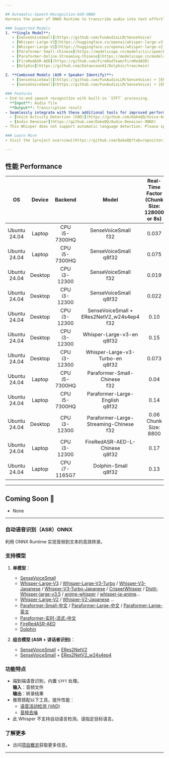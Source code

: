 ```yaml
---

## Automatic-Speech-Recognition-ASR-ONNX  
Harness the power of ONNX Runtime to transcribe audio into text effortlessly.

### Supported Models  
1. **Single Model**:  
   - [SenseVoiceSmall](https://github.com/FunAudioLLM/SenseVoice)
   - [Whisper-Large-V3](https://huggingface.co/openai/whisper-large-v3) / [Whisper-Large-V3-Turbo](https://huggingface.co/openai/whisper-large-v3-turbo) / [Whisper-V3-Japanese](https://huggingface.co/kotoba-tech/kotoba-whisper-v2.0) / [Whisper-V3-Turbo-Japanese](https://huggingface.co/hhim8826/whisper-large-v3-turbo-ja) / [CrisperWhisper](https://github.com/nyrahealth/CrisperWhisper) / [Distil-Whisper-large-v3.5](https://huggingface.co/distil-whisper/distil-large-v3.5) / [anime-whisper](https://huggingface.co/litagin/anime-whisper) / [whisper-ja-anime](https://huggingface.co/efwkjn/whisper-ja-anime-v0.1)...
   - [Whisper-Large-V2](https://huggingface.co/openai/whisper-large-v2) / [Whisper-V2-Japanese](https://huggingface.co/clu-ling/whisper-large-v2-japanese-5k-steps) ...
   - [Paraformer-Small-Chinese](https://modelscope.cn/models/iic/speech_paraformer_asr_nat-zh-cn-16k-common-vocab8358-tensorflow1) / [Paraformer-Large-Chinese](https://modelscope.cn/models/iic/speech_paraformer-large_asr_nat-zh-cn-16k-common-vocab8404-pytorch) / [Paraformer-Large-English](https://modelscope.cn/models/iic/speech_paraformer_asr-en-16k-vocab4199-pytorch)
   - [Paraformer-Online-Streaming-Chinese](https://modelscope.cn/models/iic/speech_paraformer-large_asr_nat-zh-cn-16k-common-vocab8404-online)
   - [FireRedASR-AED](https://github.com/FireRedTeam/FireRedASR)
   - [Dolphin](https://github.com/DataoceanAI/Dolphin/tree/main)
     
2. **Combined Models (ASR + Speaker Identify)**:  
   - [SenseVoiceSmall](https://github.com/FunAudioLLM/SenseVoice) + [ERes2NetV2](https://modelscope.cn/models/iic/speech_eres2netv2_sv_zh-cn_16k-common/summary)  
   - [SenseVoiceSmall](https://github.com/FunAudioLLM/SenseVoice) + [ERes2NetV2_w24s4ep4](https://modelscope.cn/models/iic/speech_eres2netv2w24s4ep4_sv_zh-cn_16k-common)

### Features  
- End-to-end speech recognition with built-in `STFT` processing.  
  **Input**: Audio file  
  **Output**: Transcription result  
- Seamlessly integrate with these additional tools for improved performance:  
  - [Voice Activity Detection (VAD)](https://github.com/DakeQQ/Voice-Activity-Detection-VAD-ONNX)  
  - [Audio Denoiser](https://github.com/DakeQQ/Audio-Denoiser-ONNX)
- This Whisper does not support automatic language detection. Please specify a target language.

### Learn More  
- Visit the [project overview](https://github.com/DakeQQ?tab=repositories) for further details.

---
```


## 性能 Performance  

| **OS**          | **Device** | **Backend**           | **Model**                                      | **Real-Time Factor**<br>(Chunk Size: 128000 or 8s) |
|:----------------:|:----------:|:---------------------:|:---------------------------------------------:|:--------------------------------------------------:|
| Ubuntu 24.04     | Laptop     | CPU<br>i5-7300HQ     | SenseVoiceSmall<br>f32                           | 0.037                                              |
| Ubuntu 24.04     | Laptop     | CPU<br>i5-7300HQ     | SenseVoiceSmall<br>q8f32                         | 0.075                                              |
| Ubuntu 24.04     | Desktop    | CPU<br>i3-12300      | SenseVoiceSmall<br>f32                           | 0.019                                              |
| Ubuntu 24.04     | Desktop    | CPU<br>i3-12300      | SenseVoiceSmall<br>q8f32                         | 0.022                                              |
| Ubuntu 24.04     | Desktop    | CPU<br>i3-12300      | SenseVoiceSmall + <br>ERes2NetV2_w24s4ep4<br>f32 | 0.10                                               |
| Ubuntu 24.04     | Desktop    | CPU<br>i3-12300      | Whisper-Large-v3-en<br>q8f32                     | 0.15                                               |
| Ubuntu 24.04     | Desktop    | CPU<br>i3-12300      | Whisper-Large-v3-Turbo-en<br>q8f32               | 0.073                                              |
| Ubuntu 24.04     | Laptop     | CPU<br>i5-7300HQ     | Paraformer-Small-Chinese<br>f32                  | 0.04                                               |
| Ubuntu 24.04     | Laptop     | CPU<br>i5-7300HQ     | Paraformer-Large-English<br>q8f32                | 0.14                                               |
| Ubuntu 24.04     | Desktop    | CPU<br>i3-12300      | Paraformer-Large-Streaming-Chinese<br>f32        | 0.06 <br> Chunk Size: 8800                         |
| Ubuntu 24.04     | Laptop     | CPU<br>i3-12300      | FireRedASR-AED-L-Chinese<br>q8f32                | 0.17                                               |
| Ubuntu 24.04     | Laptop     | CPU<br>i7-1165G7     | Dolphin-Small<br>q8f32                           | 0.13                                               |

---

## Coming Soon 🚀  
- None


---

### 自动语音识别（ASR）ONNX  
利用 ONNX Runtime 实现音频到文本的高效转录。

### 支持模型  
1. **单模型**：  
   - [SenseVoiceSmall](https://github.com/FunAudioLLM/SenseVoice)
   - [Whisper-Large-V3](https://huggingface.co/openai/whisper-large-v3) / [Whisper-Large-V3-Turbo](https://huggingface.co/openai/whisper-large-v3-turbo) / [Whisper-V3-Japanese](https://huggingface.co/kotoba-tech/kotoba-whisper-v2.0) / [Whisper-V3-Turbo-Japanese](https://huggingface.co/hhim8826/whisper-large-v3-turbo-ja) / [CrisperWhisper](https://github.com/nyrahealth/CrisperWhisper) / [Distil-Whisper-large-v3.5](https://huggingface.co/distil-whisper/distil-large-v3.5) / [anime-whisper](https://huggingface.co/litagin/anime-whisper) / [whisper-ja-anime](https://huggingface.co/efwkjn/whisper-ja-anime-v0.1)...
   - [Whisper-Large-V2](https://huggingface.co/openai/whisper-large-v2) / [Whisper-V2-Japanese](https://huggingface.co/clu-ling/whisper-large-v2-japanese-5k-steps) ...
   - [Paraformer-Small-中文](https://modelscope.cn/models/iic/speech_paraformer_asr_nat-zh-cn-16k-common-vocab8358-tensorflow1) / [Paraformer-Large-中文](https://modelscope.cn/models/iic/speech_paraformer-large_asr_nat-zh-cn-16k-common-vocab8404-pytorch) / [Paraformer-Large-英文](https://modelscope.cn/models/iic/speech_paraformer_asr-en-16k-vocab4199-pytorch)
   - [Paraformer-实时-流式-中文](https://modelscope.cn/models/iic/speech_paraformer-large_asr_nat-zh-cn-16k-common-vocab8404-online)
   - [FireRedASR-AED](https://github.com/FireRedTeam/FireRedASR)
   - [Dolphin](https://github.com/DataoceanAI/Dolphin/tree/main)

2. **组合模型 (ASR + 讲话者识别)**：  
   - [SenseVoiceSmall](https://github.com/FunAudioLLM/SenseVoice) + [ERes2NetV2](https://modelscope.cn/models/iic/speech_eres2netv2_sv_zh-cn_16k-common/summary)  
   - [SenseVoiceSmall](https://github.com/FunAudioLLM/SenseVoice) + [ERes2NetV2_w24s4ep4](https://modelscope.cn/models/iic/speech_eres2netv2w24s4ep4_sv_zh-cn_16k-common)  

### 功能特点  
- 端到端语音识别，内置 `STFT` 处理。  
  **输入**：音频文件  
  **输出**：转录结果  
- 推荐搭配以下工具，提升性能：  
  - [语音活动检测 (VAD)](https://github.com/DakeQQ/Voice-Activity-Detection-VAD-ONNX)  
  - [音频去噪](https://github.com/DakeQQ/Audio-Denoiser-ONNX)
- 此 Whisper 不支持自动语言检测。请指定目标语言。

### 了解更多  
- 访问[项目概览](https://github.com/DakeQQ?tab=repositories)获取更多信息。

---
